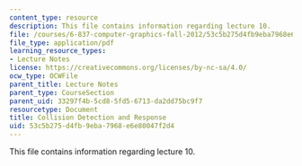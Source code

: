 ```yaml
---
content_type: resource
description: This file contains information regarding lecture 10.
file: /courses/6-837-computer-graphics-fall-2012/53c5b275d4fb9eba7968e6e80047f2d4_MIT6_837F12_Lec10.pdf
file_type: application/pdf
learning_resource_types:
- Lecture Notes
license: https://creativecommons.org/licenses/by-nc-sa/4.0/
ocw_type: OCWFile
parent_title: Lecture Notes
parent_type: CourseSection
parent_uid: 33297f4b-5cd8-5fd5-6713-da2dd75bc9f7
resourcetype: Document
title: Collision Detection and Response
uid: 53c5b275-d4fb-9eba-7968-e6e80047f2d4
---
```

This file contains information regarding lecture 10.